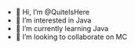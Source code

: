 - 👋 Hi, I’m @QuiteIsHere
- 👀 I’m interested in Java
- 🌱 I’m currently learning Java
- 💞️ I’m looking to collaborate on MC
